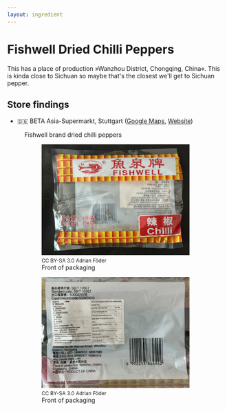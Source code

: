 ```yaml
---
layout: ingredient
---
```


# Fishwell Dried Chilli Peppers

This has a place of production »Wanzhou District, Chongqing, China«. This is kinda close to Sichuan so maybe that's the closest we'll get to Sichuan pepper.

## Store findings

* 🇩🇪 BETA Asia-Supermarkt, Stuttgart ([Google Maps](https://goo.gl/maps/UwoeLhQNrwrqREye6), [Website](http://www.beta-asia-supermarkt.de/))

<figure role="group">
  <figcaption>Fishwell brand dried chilli peppers</figcaption>
  
  <figure>
    <img onclick="this.requestFullscreen()" src="photos/fishwell-dried-chilli-peppers-front.webp" alt="Front picture of Fishwell brand dried chilli peppers" />
    <footer><small>CC BY-SA 3.0 Adrian Föder</small></footer>
    <figcaption>Front of packaging</figcaption>
  </figure>

  <figure>
    <img onclick="this.requestFullscreen()" src="photos/fishwell-dried-chilli-peppers-back.webp" alt="Front picture of Fishwell brand dried chilli peppers" />
    <footer><small>CC BY-SA 3.0 Adrian Föder</small></footer>
    <figcaption>Front of packaging</figcaption>
  </figure>

</figure>
